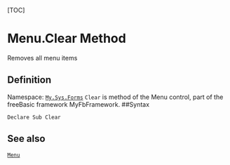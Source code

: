 [TOC]
# Menu.Clear Method
Removes all menu items
## Definition
Namespace: [`My.Sys.Forms`](My.Sys.Forms.md)
`Clear` is method of the Menu control, part of the freeBasic framework MyFbFramework.
##Syntax
```freeBasic
Declare Sub Clear
```

## See also
[`Menu`](Menu.md)
